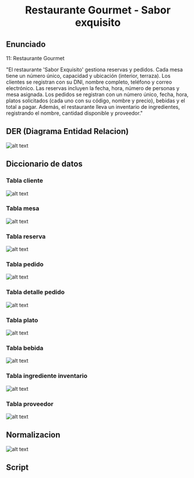 <h1 align="center"><b>Restaurante Gourmet - Sabor exquisito </b></h1>

## Enunciado

11: Restaurante Gourmet

"El restaurante 'Sabor Exquisito' gestiona reservas y pedidos. Cada mesa tiene un número único, capacidad y ubicación (interior, terraza). Los clientes se registran con su DNI, nombre completo, teléfono y correo electrónico. Las reservas incluyen la fecha, hora, número de personas y mesa asignada. Los pedidos se registran con un número único, fecha, hora, platos solicitados (cada uno con su código, nombre y precio), bebidas y el total a pagar. Además, el restaurante lleva un inventario de ingredientes, registrando el nombre, cantidad disponible y proveedor."

## DER (Diagrama Entidad Relacion)
![alt text](/Fundamentos%20y%20Herramientas%20en%20Bases%20de%20datos%20I%20PM/Taller%20de%20Identificación%20de%20Tipos%20de%20Datos%20en%20SQL/Imagenes/Der.png)

## Diccionario de datos

### Tabla cliente
![alt text](/Fundamentos%20y%20Herramientas%20en%20Bases%20de%20datos%20I%20PM/Taller%20de%20Identificación%20de%20Tipos%20de%20Datos%20en%20SQL/Imagenes/Tabla_cliente.png)

### Tabla mesa
![alt text](/Fundamentos%20y%20Herramientas%20en%20Bases%20de%20datos%20I%20PM/Taller%20de%20Identificación%20de%20Tipos%20de%20Datos%20en%20SQL/Imagenes/Tabla_mesa.png)

### Tabla reserva
![alt text](/Fundamentos%20y%20Herramientas%20en%20Bases%20de%20datos%20I%20PM/Taller%20de%20Identificación%20de%20Tipos%20de%20Datos%20en%20SQL/Imagenes/Reserva.png)

### Tabla pedido
![alt text](/Fundamentos%20y%20Herramientas%20en%20Bases%20de%20datos%20I%20PM/Taller%20de%20Identificación%20de%20Tipos%20de%20Datos%20en%20SQL/Imagenes/Pedido.png)

### Tabla detalle pedido
![alt text](/Fundamentos%20y%20Herramientas%20en%20Bases%20de%20datos%20I%20PM/Taller%20de%20Identificación%20de%20Tipos%20de%20Datos%20en%20SQL/Imagenes/Detalle_pedido.png)

### Tabla plato
![alt text](/Fundamentos%20y%20Herramientas%20en%20Bases%20de%20datos%20I%20PM/Taller%20de%20Identificación%20de%20Tipos%20de%20Datos%20en%20SQL/Imagenes/Plato.png)

### Tabla bebida
![alt text](/Fundamentos%20y%20Herramientas%20en%20Bases%20de%20datos%20I%20PM/Taller%20de%20Identificación%20de%20Tipos%20de%20Datos%20en%20SQL/Imagenes/Bebida.png)

### Tabla ingrediente inventario
![alt text](/Fundamentos%20y%20Herramientas%20en%20Bases%20de%20datos%20I%20PM/Taller%20de%20Identificación%20de%20Tipos%20de%20Datos%20en%20SQL/Imagenes/Ingrediente_inventario.png)

### Tabla proveedor
![alt text](/Fundamentos%20y%20Herramientas%20en%20Bases%20de%20datos%20I%20PM/Taller%20de%20Identificación%20de%20Tipos%20de%20Datos%20en%20SQL/Imagenes/Proveedor.png)

## Normalizacion

![alt text](/Fundamentos%20y%20Herramientas%20en%20Bases%20de%20datos%20I%20PM/Taller%20de%20Identificación%20de%20Tipos%20de%20Datos%20en%20SQL/Imagenes/Normalizacion.png)

## Script